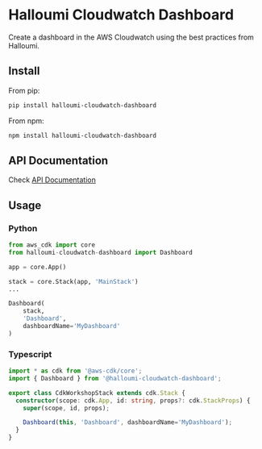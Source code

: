 # Halloumi Cloudwatch Dashboard

Create a dashboard in the AWS Cloudwatch using the best practices from Halloumi.

## Install

From pip:
```bash
pip install halloumi-cloudwatch-dashboard
```

From npm:
```bash
npm install halloumi-cloudwatch-dashboard
```

## API Documentation

Check [API Documentation](./API.md)

## Usage

### Python

```python
from aws_cdk import core
from halloumi-cloudwatch-dashboard import Dashboard

app = core.App()

stack = core.Stack(app, 'MainStack')
...

Dashboard(
    stack,
    'Dashboard',
    dashboardName='MyDashboard'
)
```

### Typescript

```typescript
import * as cdk from '@aws-cdk/core';
import { Dashboard } from '@halloumi-cloudwatch-dashboard';

export class CdkWorkshopStack extends cdk.Stack {
  constructor(scope: cdk.App, id: string, props?: cdk.StackProps) {
    super(scope, id, props);

    Dashboard(this, 'Dashboard', dashboardName='MyDashboard');
  }
}
```